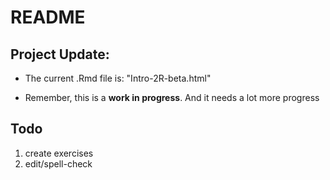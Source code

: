 # README

## Project Update:
* The current .Rmd file is: "Intro-2R-beta.html"

* Remember, this is a **work in progress**.  And it needs a lot more progress

## Todo

1. create exercises
2. edit/spell-check